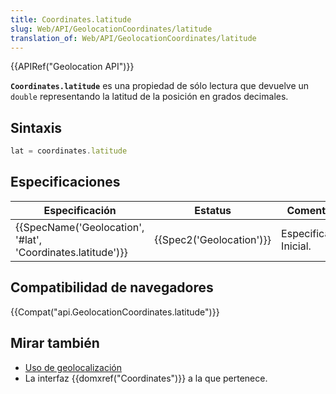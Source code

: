 ```yaml
---
title: Coordinates.latitude
slug: Web/API/GeolocationCoordinates/latitude
translation_of: Web/API/GeolocationCoordinates/latitude
---
```

{{APIRef("Geolocation API")}}

**`Coordinates.latitude`** es una propiedad de sólo lectura que devuelve un `double` representando la latitud de la posición en grados decimales.

## Sintaxis

```js
lat = coordinates.latitude
```

## Especificaciones

| Especificación                                                                   | Estatus                          | Comentario              |
| -------------------------------------------------------------------------------- | -------------------------------- | ----------------------- |
| {{SpecName('Geolocation', '#lat', 'Coordinates.latitude')}} | {{Spec2('Geolocation')}} | Especificación Inicial. |

## Compatibilidad de navegadores

{{Compat("api.GeolocationCoordinates.latitude")}}

## Mirar también

- [Uso de geolocalización](/es/docs/WebAPI/Using_geolocation)
- La interfaz {{domxref("Coordinates")}} a la que pertenece.
